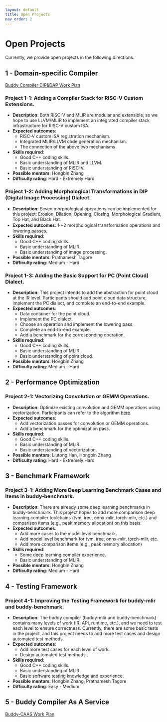 ```yaml
---
layout: default
title: Open Projects
nav_order: 2
---
```


# Open Projects

Currently, we provide open projects in the following directions.

## 1 - Domain-specific Compiler

[Buddy Compiler DIP&DAP Work Plan](https://www.notion.so/buddycompiler/0e4297fd86774c3c9d53e461a933c4e7?v=3f4310b7121a4be88de719e7ac1a208c)

### Project 1-1: Adding a Compiler Stack for RISC-V Custom Extensions.

- **Description**: Both RISC-V and MLIR are modular and extensible, so we hope to use LLVM/MLIR to implement an integrated compiler stack infrastructure for RISC-V custom ISA.
- **Expected outcomes**: 
    - RISC-V custom ISA registration mechanism. 
    - Integrated MLIR/LLVM code generation mechanism.
    - The connection of the above two mechanisms.
- **Skills required**:  
    - Good C++ coding skills.
    - Basic understanding of MLIR and LLVM.
    - Basic understanding of RISC-V.
- **Possible mentors**: Hongbin Zhang
- **Difficulty rating**: Hard - Extremely Hard

### Project 1-2: Adding Morphological Transformations in DIP (Digital Image Processing) Dialect.

- **Description**: Seven morphological operations can be implemented for this project: Erosion, Dilation, Opening, Closing, Morphological Gradient, Top Hat, and Black Hat. 
- **Expected outcomes**: 1～2 morphological transformation operations and lowering passes.
- **Skills required**:  
    - Good C++ coding skills.
    - Basic understanding of MLIR.
    - Basic understanding of image processing.
- **Possible mentors**: Prathamesh Tagore
- **Difficulty rating**: Medium - Hard

### Project 1-3: Adding the Basic Support for PC (Point Cloud) Dialect.

- **Description**: This project intends to add the abstraction for point cloud at the IR level. Participants should add point cloud data structure, implement the PC dialect, and complete an end-to-end example.
- **Expected outcomes**: 
    - Data container for the point cloud.
    - Implement the PC dialect.
    - Choose an operation and implement the lowering pass.
    - Complete an end-to-end example.
    - Add a benchmark for the corresponding operation.
- **Skills required**:  
    - Good C++ coding skills.
    - Basic understanding of MLIR.
    - Basic understanding of point cloud.
- **Possible mentors**: Hongbin Zhang
- **Difficulty rating**: Medium - Hard

## 2 - Performance Optimization

### Project 2-1: Vectorizing Convolution or GEMM Operations.

- **Description**: Optimize existing convolution and GEMM operations using vectorization. Participants can refer to the algorithm [here](https://github.com/opencv/opencv/blob/4.x/modules/dnn/src/layers/layers_common.simd.hpp).
- **Expected outcomes**: 
    - Add vectorization passes for convolution or GEMM operations.
    - Add a benchmark for the optimization pass.
- **Skills required**: 
    - Good C++ coding skills.
    - Basic understanding of MLIR.
    - Basic understanding of vectorization.
- **Possible mentors**: Liutong Han, Hongbin Zhang
- **Difficulty rating**: Hard - Extremely Hard

## 3 - Benchmark Framework

### Project 3-1: Adding More Deep Learning Benchmark Cases and Items in buddy-benchmark.

- **Description**: There are already some deep learning benchmarks in buddy-benchmark. This project hopes to add more comparison deep learning compiler toolchains (tvm, iree, onnx-mlir, torch-mlir, etc.) and comparison items (e.g., peak memory allocation) on this basis.
- **Expected outcomes**: 
    - Add more cases to the model level benchmark.
    - Add model level benchmark for tvm, iree, onnx-mlir, torch-mlir, etc.
    - Add more comparison items (e.g., peak memory allocation)
- **Skills required**: 
    - Some deep learning compiler experience.
    - Basic understanding of MLIR.
- **Possible mentors**: Hongbin Zhang
- **Difficulty rating**: Medium - Hard

## 4 - Testing Framework

### Project 4-1: Improving the Testing Framework for buddy-mlir and buddy-benchmark.

- **Description**: The buddy compiler (buddy-mlir and buddy-benchmark) contains many levels of work (IR, API, runtime, etc.), and we need to test each level to ensure correctness. Currently, there are some basic tests in the project, and this project needs to add more test cases and design automated test methods.
- **Expected outcomes**:
    - Add more test cases for each level of work.
    - Design automated test methods.
- **Skills required**:
    - Good C++ coding skills.
    - Basic understanding of MLIR.
    - Basic software testing knowledge and experience.
- **Possible mentors**: Hongbin Zhang, Prathamesh Tagore
- **Difficulty rating**: Easy - Medium

## 5 - Buddy Compiler As A Service

[Buddy-CAAS Work Plan](https://buddycompiler.notion.site/Buddy-CAAS-Work-Plan-9e7eea61ddb04ea696599d904f2327a5)
